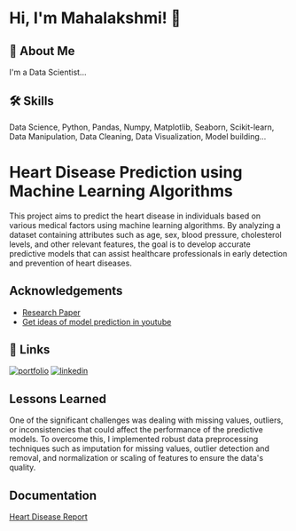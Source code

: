 
# Hi, I'm Mahalakshmi! 👋


## 🚀 About Me
I'm a Data Scientist...


## 🛠 Skills
Data Science, Python, Pandas, Numpy, Matplotlib, Seaborn, Scikit-learn, Data Manipulation, Data Cleaning, Data Visualization, Model building...


# Heart Disease Prediction using Machine Learning Algorithms

This project aims to predict the heart disease in individuals based on various medical factors using machine learning algorithms. By analyzing a dataset containing attributes such as age, sex, blood pressure, cholesterol levels, and other relevant features, the goal is to develop accurate predictive models that can assist healthcare professionals in early detection and prevention of heart diseases.


## Acknowledgements

 - [Research Paper](https://www.researchgate.net/publication/348604625_Heart_disease_prediction_using_machine_learning_algorithms)
 - [Get ideas of model prediction in youtube](https://youtu.be/75OJvlhFUMY?si=Ovh9H1Z-zynLFhVN)
 


## 🔗 Links
[![portfolio](https://img.shields.io/badge/my_portfolio-000?style=for-the-badge&logo=ko-fi&logoColor=white)](https://mahalak-4401.my.canva.site/beige-brown-monotone-sales-marketing-resume-website)
[![linkedin](https://img.shields.io/badge/linkedin-0A66C2?style=for-the-badge&logo=linkedin&logoColor=white)](https://www.linkedin.com/in/mahalakshmi-senthilkumar04/)



## Lessons Learned

One of the significant challenges was dealing with missing values, outliers, or inconsistencies that could affect the performance of the predictive models. To overcome this, I implemented robust data preprocessing techniques such as imputation for missing values, outlier detection and removal, and normalization or scaling of features to ensure the data's quality.


## Documentation

[Heart Disease Report](https://drive.google.com/file/d/1wXKvyt93m80e-2lXc4IqzTaPMk58-0MY/view?usp=sharing)

